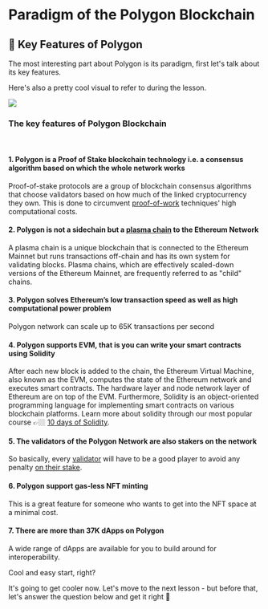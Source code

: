 Paradigm of the Polygon Blockchain
============================

🧬 Key Features of Polygon
--------------------------------------------------

The most interesting part about Polygon is its paradigm, first let's talk about its key features. 

Here's also a pretty cool visual to refer to during the lesson.

![](https://metaschool.s3-ap-southeast-1.amazonaws.com/images/tnfmiYlKK4UBQUa1QTi913Psu0e0KoBcIuFD3vgV.jpg)

### The key features of Polygon Blockchain  
 

#### 1\. Polygon is a Proof of Stake blockchain technology i.e. a consensus algorithm based on which the whole network works

Proof-of-stake protocols are a group of blockchain consensus algorithms that choose validators based on how much of the linked cryptocurrency they own. This is done to circumvent [proof-of-work](https://metaschool.so/articles/proof-of-work-meaning/) techniques' high computational costs.

#### 2\. Polygon is not a sidechain but a [plasma chain](https://metaschool.so/articles/plasma-chain-ethereum-blockchain/) to the Ethereum Network

A plasma chain is a unique blockchain that is connected to the Ethereum Mainnet but runs transactions off-chain and has its own system for validating blocks. Plasma chains, which are effectively scaled-down versions of the Ethereum Mainnet, are frequently referred to as "child" chains.

#### 3\. Polygon solves Ethereum’s low transaction speed as well as high computational power problem

Polygon network can scale up to 65K transactions per second

#### 4\. Polygon supports EVM, that is you can write your smart contracts using Solidity

After each new block is added to the chain, the Ethereum Virtual Machine, also known as the EVM, computes the state of the Ethereum network and executes smart contracts. The hardware layer and node network layer of Ethereum are on top of the EVM. Furthermore, Solidity is an object-oriented programming language for implementing smart contracts on various blockchain platforms. Learn more about solidity through our most popular course 👉🏼 [10 days of Solidity](https://metaschool.so/course/10-days-of-solidity).

#### 5\. The validators of the Polygon Network are also stakers on the network

So basically, every [validator](https://metaschool.so/articles/validator-blockchain/) will have to be a good player to avoid any penalty [on their stake](https://metaschool.so/articles/staking-proof-of-stake/).

#### 6\. Polygon support gas-less NFT minting

This is a great feature for someone who wants to get into the NFT space at a minimal cost.

#### 7\. There are more than 37K dApps on Polygon

A wide range of dApps are available for you to build around for interoperability. 

Cool and easy start, right? 

It's going to get cooler now. Let's move to the next lesson - but before that, let's answer the question below and get it right 🎯
